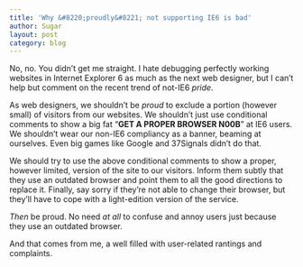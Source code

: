 ```yaml
---
title: 'Why &#8220;proudly&#8221; not supporting IE6 is bad'
author: Sugar
layout: post
category: blog
---
```

No, no. You didn&#8217;t get me straight. I hate debugging perfectly working websites in Internet Explorer 6 as much as the next web designer, but I can&#8217;t help but comment on the recent trend of not-IE6 *pride*.

As web designers, we shouldn&#8217;t be *proud* to exclude a portion (however small) of visitors from our websites. We shouldn&#8217;t just use conditional comments to show a big fat &#8220;**GET A PROPER BROWSER N00B**&#8221; at IE6 users. We shouldn&#8217;t wear our non-IE6 compliancy as a banner, beaming at ourselves. Even big games like Google and 37Signals didn&#8217;t do that.

We should try to use the above conditional comments to show a proper, however limited, version of the site to our visitors. Inform them subtly that they use an outdated browser and point them to all the good directions to replace it. Finally, say sorry if they&#8217;re not able to change their browser, but they&#8217;ll have to cope with a light-edition version of the service.

*Then* be proud. No need *at all* to confuse and annoy users just because they use an outdated browser.

And that comes from me, a well filled with user-related rantings and complaints.
